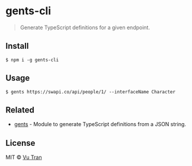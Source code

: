 # gents-cli

> Generate TypeScript definitions for a given endpoint.

## Install

```
$ npm i -g gents-cli
```

## Usage

```
$ gents https://swapi.co/api/people/1/ --interfaceName Character
```

## Related

- [gents](https://github.com/vutran/gents/) - Module to generate TypeScript definitions from a JSON string.

## License

MIT © [Vu Tran](https://github.com/vutran/)
